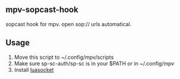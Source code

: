 mpv-sopcast-hook
------------------
sopcast hook for mpv. open sop:// urls automatical.

Usage
-----
1. Move this script to ~/.config/mpv/scripts
2. Make sure sp-sc-auth/sp-sc is in your $PATH or in ~/.config/mpv
3. Install [luasocket](https://github.com/diegonehab/luasocket)